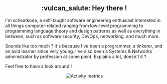 <h2 align="center">:vulcan_salute: Hey there !</h2>

I'm scheatkode, a self-taught software engineering  enthusiast  interested  in
all things computer-related ranging from low-level programming to  programming
language theory and design patterns as well as everything in between, such  as
software security, DevOps, networking, and much more.

Sounds like too much ? It's because I've been a programmer, a tinkerer, and an
avid  learner  since  very  young.  I've  also  been  a  Systems  &   Networks
administrator by profession at some point. Explains a lot, doesn't it ?

Feel free to have a look around !

<p align="center">
   <img alt="Activity metrics" src="https://gist.githubusercontent.com/scheatkode/e6dd6a6b982476c9fed0cfd448357f41/raw/607c1a3e6f35ca516c9f59e54ed9e9fd6793ea3d/github-metrics.svg" />
</p>
